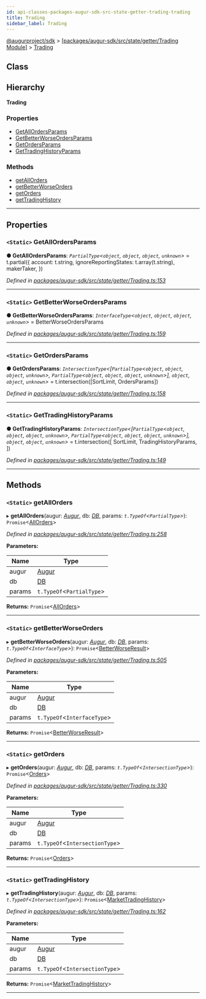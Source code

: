 ```yaml
---
id: api-classes-packages-augur-sdk-src-state-getter-trading-trading
title: Trading
sidebar_label: Trading
---
```


[@augurproject/sdk](api-readme.md) > [[packages/augur-sdk/src/state/getter/Trading Module]](api-modules-packages-augur-sdk-src-state-getter-trading-module.md) > [Trading](api-classes-packages-augur-sdk-src-state-getter-trading-trading.md)

## Class

## Hierarchy

**Trading**

### Properties

* [GetAllOrdersParams](api-classes-packages-augur-sdk-src-state-getter-trading-trading.md#getallordersparams)
* [GetBetterWorseOrdersParams](api-classes-packages-augur-sdk-src-state-getter-trading-trading.md#getbetterworseordersparams)
* [GetOrdersParams](api-classes-packages-augur-sdk-src-state-getter-trading-trading.md#getordersparams)
* [GetTradingHistoryParams](api-classes-packages-augur-sdk-src-state-getter-trading-trading.md#gettradinghistoryparams)

### Methods

* [getAllOrders](api-classes-packages-augur-sdk-src-state-getter-trading-trading.md#getallorders)
* [getBetterWorseOrders](api-classes-packages-augur-sdk-src-state-getter-trading-trading.md#getbetterworseorders)
* [getOrders](api-classes-packages-augur-sdk-src-state-getter-trading-trading.md#getorders)
* [getTradingHistory](api-classes-packages-augur-sdk-src-state-getter-trading-trading.md#gettradinghistory)

---

## Properties

<a id="getallordersparams"></a>

### `<Static>` GetAllOrdersParams

**● GetAllOrdersParams**: *`PartialType`<`object`, `object`, `object`, `unknown`>* =  t.partial({
    account: t.string,
    ignoreReportingStates: t.array(t.string),
    makerTaker,
  })

*Defined in [packages/augur-sdk/src/state/getter/Trading.ts:153](https://github.com/AugurProject/augur/blob/b4365d6894/packages/augur-sdk/src/state/getter/Trading.ts#L153)*

___
<a id="getbetterworseordersparams"></a>

### `<Static>` GetBetterWorseOrdersParams

**● GetBetterWorseOrdersParams**: *`InterfaceType`<`object`, `object`, `object`, `unknown`>* =  BetterWorseOrdersParams

*Defined in [packages/augur-sdk/src/state/getter/Trading.ts:159](https://github.com/AugurProject/augur/blob/b4365d6894/packages/augur-sdk/src/state/getter/Trading.ts#L159)*

___
<a id="getordersparams"></a>

### `<Static>` GetOrdersParams

**● GetOrdersParams**: *`IntersectionType`<[`PartialType`<`object`, `object`, `object`, `unknown`>, `PartialType`<`object`, `object`, `object`, `unknown`>], `object`, `object`, `unknown`>* =  t.intersection([SortLimit, OrdersParams])

*Defined in [packages/augur-sdk/src/state/getter/Trading.ts:158](https://github.com/AugurProject/augur/blob/b4365d6894/packages/augur-sdk/src/state/getter/Trading.ts#L158)*

___
<a id="gettradinghistoryparams"></a>

### `<Static>` GetTradingHistoryParams

**● GetTradingHistoryParams**: *`IntersectionType`<[`PartialType`<`object`, `object`, `object`, `unknown`>, `PartialType`<`object`, `object`, `object`, `unknown`>], `object`, `object`, `unknown`>* =  t.intersection([
    SortLimit,
    TradingHistoryParams,
  ])

*Defined in [packages/augur-sdk/src/state/getter/Trading.ts:149](https://github.com/AugurProject/augur/blob/b4365d6894/packages/augur-sdk/src/state/getter/Trading.ts#L149)*

___

## Methods

<a id="getallorders"></a>

### `<Static>` getAllOrders

▸ **getAllOrders**(augur: *[Augur](api-classes-packages-augur-sdk-src-augur-augur.md)*, db: *[DB](api-classes-packages-augur-sdk-src-state-db-db-db.md)*, params: *`t.TypeOf`<`PartialType`>*): `Promise`<[AllOrders](api-interfaces-packages-augur-sdk-src-state-getter-trading-allorders.md)>

*Defined in [packages/augur-sdk/src/state/getter/Trading.ts:258](https://github.com/AugurProject/augur/blob/b4365d6894/packages/augur-sdk/src/state/getter/Trading.ts#L258)*

**Parameters:**

| Name | Type |
| ------ | ------ |
| augur | [Augur](api-classes-packages-augur-sdk-src-augur-augur.md) |
| db | [DB](api-classes-packages-augur-sdk-src-state-db-db-db.md) |
| params | `t.TypeOf`<`PartialType`> |

**Returns:** `Promise`<[AllOrders](api-interfaces-packages-augur-sdk-src-state-getter-trading-allorders.md)>

___
<a id="getbetterworseorders"></a>

### `<Static>` getBetterWorseOrders

▸ **getBetterWorseOrders**(augur: *[Augur](api-classes-packages-augur-sdk-src-augur-augur.md)*, db: *[DB](api-classes-packages-augur-sdk-src-state-db-db-db.md)*, params: *`t.TypeOf`<`InterfaceType`>*): `Promise`<[BetterWorseResult](api-interfaces-packages-augur-sdk-src-state-getter-trading-betterworseresult.md)>

*Defined in [packages/augur-sdk/src/state/getter/Trading.ts:505](https://github.com/AugurProject/augur/blob/b4365d6894/packages/augur-sdk/src/state/getter/Trading.ts#L505)*

**Parameters:**

| Name | Type |
| ------ | ------ |
| augur | [Augur](api-classes-packages-augur-sdk-src-augur-augur.md) |
| db | [DB](api-classes-packages-augur-sdk-src-state-db-db-db.md) |
| params | `t.TypeOf`<`InterfaceType`> |

**Returns:** `Promise`<[BetterWorseResult](api-interfaces-packages-augur-sdk-src-state-getter-trading-betterworseresult.md)>

___
<a id="getorders"></a>

### `<Static>` getOrders

▸ **getOrders**(augur: *[Augur](api-classes-packages-augur-sdk-src-augur-augur.md)*, db: *[DB](api-classes-packages-augur-sdk-src-state-db-db-db.md)*, params: *`t.TypeOf`<`IntersectionType`>*): `Promise`<[Orders](api-interfaces-packages-augur-sdk-src-state-getter-trading-orders.md)>

*Defined in [packages/augur-sdk/src/state/getter/Trading.ts:330](https://github.com/AugurProject/augur/blob/b4365d6894/packages/augur-sdk/src/state/getter/Trading.ts#L330)*

**Parameters:**

| Name | Type |
| ------ | ------ |
| augur | [Augur](api-classes-packages-augur-sdk-src-augur-augur.md) |
| db | [DB](api-classes-packages-augur-sdk-src-state-db-db-db.md) |
| params | `t.TypeOf`<`IntersectionType`> |

**Returns:** `Promise`<[Orders](api-interfaces-packages-augur-sdk-src-state-getter-trading-orders.md)>

___
<a id="gettradinghistory"></a>

### `<Static>` getTradingHistory

▸ **getTradingHistory**(augur: *[Augur](api-classes-packages-augur-sdk-src-augur-augur.md)*, db: *[DB](api-classes-packages-augur-sdk-src-state-db-db-db.md)*, params: *`t.TypeOf`<`IntersectionType`>*): `Promise`<[MarketTradingHistory](api-interfaces-packages-augur-sdk-src-state-getter-trading-markettradinghistory.md)>

*Defined in [packages/augur-sdk/src/state/getter/Trading.ts:162](https://github.com/AugurProject/augur/blob/b4365d6894/packages/augur-sdk/src/state/getter/Trading.ts#L162)*

**Parameters:**

| Name | Type |
| ------ | ------ |
| augur | [Augur](api-classes-packages-augur-sdk-src-augur-augur.md) |
| db | [DB](api-classes-packages-augur-sdk-src-state-db-db-db.md) |
| params | `t.TypeOf`<`IntersectionType`> |

**Returns:** `Promise`<[MarketTradingHistory](api-interfaces-packages-augur-sdk-src-state-getter-trading-markettradinghistory.md)>

___

